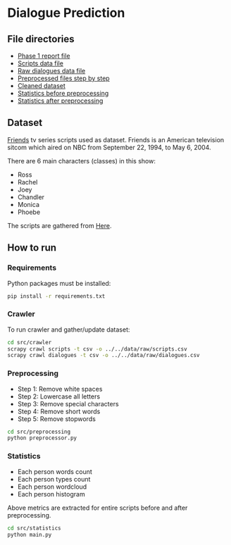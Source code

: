 # Dialogue Prediction

## File directories
- [Phase 1 report file](P1_Report.pdf)
- [Scripts data file](data/raw/scripts.csv)
- [Raw dialogues data file](data/raw/dialogues.csv)
- [Preprocessed files step by step](data/preprocessed)
- [Cleaned dataset](data/dialogues_cleaned.csv)
- [Statistics before preprocessing](statistics/before_preprocessing)
- [Statistics after preprocessing](statistics/after_preprocessing)

## Dataset
[Friends](https://en.wikipedia.org/wiki/Friends) tv series scripts used as dataset. Friends is an American television sitcom which aired on NBC from September 22, 1994, to May 6, 2004.

There are 6 main characters (classes) in this show:
- Ross
- Rachel
- Joey
- Chandler
- Monica
- Phoebe

The scripts are gathered from [Here](https://www.oocities.org/friends_greatestsitcom).

## How to run
### Requirements
Python packages must be installed:
```bash
pip install -r requirements.txt
```

### Crawler
To run crawler and gather/update dataset:
```bash
cd src/crawler
scrapy crawl scripts -t csv -o ../../data/raw/scripts.csv
scrapy crawl dialogues -t csv -o ../../data/raw/dialogues.csv
```

### Preprocessing
- Step 1: Remove white spaces
- Step 2: Lowercase all letters
- Step 3: Remove special characters
- Step 4: Remove short words
- Step 5: Remove stopwords
```bash
cd src/preprocessing
python preprocessor.py
```

### Statistics
- Each person words count
- Each person types count
- Each person wordcloud
- Each person histogram

Above metrics are extracted for entire scripts before and after preprocessing.
```bash
cd src/statistics
python main.py
```